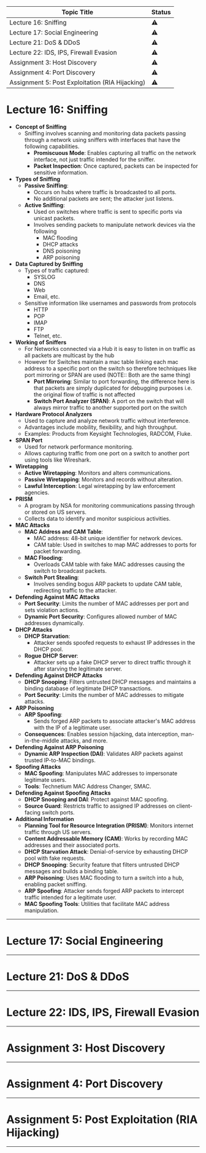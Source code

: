 | Topic Title                                     | Status    |
| ----------------------------------------------- | --------- |
| Lecture 16: Sniffing                            | :warning: |
| Lecture 17: Social Engineering                  | :warning: |
| Lecture 21: DoS & DDoS                          | :warning: |
| Lecture 22: IDS, IPS, Firewall Evasion          | :warning: |
| Assignment 3: Host Discovery                    | :warning: |
| Assignment 4: Port Discovery                    | :warning: |
| Assignment 5: Post Exploitation (RIA Hijacking) | :warning: |

# Lecture 16: Sniffing
- **Concept of Sniffing**
    - Sniffing involves scanning and monitoring data packets passing through a network using sniffers with interfaces that have the following capabilities.
	    - **Promiscuous Mode**: Enables capturing all traffic on the network interface, not just traffic intended for the sniffer.
	    - **Packet Inspection**: Once captured, packets can be inspected for sensitive information.
- **Types of Sniffing**
    - **Passive Sniffing**:
        - Occurs on hubs where traffic is broadcasted to all ports.
        - No additional packets are sent; the attacker just listens.
    - **Active Sniffing**:
        - Used on switches where traffic is sent to specific ports via unicast packets.
        - Involves sending packets to manipulate network devices via the following
	        - MAC flooding
	        - DHCP attacks
	        - DNS poisoning
	        - ARP poisoning
- **Data Captured by Sniffing**
    - Types of traffic captured:
	    - SYSLOG
	    - DNS
	    - Web
	    - Email, etc.
    - Sensitive information like usernames and passwords from protocols
	    - HTTP
	    - POP
	    - IMAP
	    - FTP
	    - Telnet, etc.
- **Working of Sniffers**
	- For Networks connected via a Hub it is easy to listen in on traffic as all packets are multicast by the hub
	- However for Switches maintain a mac table linking each mac address to a specific port on the switch so therefore techniques like port mirroring or SPAN are used (NOTE:: Both are the same thing)
	    - **Port Mirroring**: Similar to port forwarding, the difference here is that packets are simply duplicated for debugging purposes i.e. the original flow of traffic is not affected
	    - **Switch Port Analyzer (SPAN)**: A port on the switch that will always mirror traffic to another supported port on the switch
- **Hardware Protocol Analyzers**
    - Used to capture and analyze network traffic without interference.
    - Advantages include mobility, flexibility, and high throughput.
    - Examples: Products from Keysight Technologies, RADCOM, Fluke.
- **SPAN Port**
    - Used for network performance monitoring.
    - Allows capturing traffic from one port on a switch to another port using tools like Wireshark.
- **Wiretapping**
    - **Active Wiretapping**: Monitors and alters communications.
    - **Passive Wiretapping**: Monitors and records without alteration.
    - **Lawful Interception**: Legal wiretapping by law enforcement agencies.
- **PRISM**
    - A program by NSA for monitoring communications passing through or stored on US servers.
    - Collects data to identify and monitor suspicious activities.
- **MAC Attacks**
    - **MAC Address and CAM Table**:
        - MAC address: 48-bit unique identifier for network devices.
        - CAM table: Used in switches to map MAC addresses to ports for packet forwarding.
    - **MAC Flooding**:
        - Overloads CAM table with fake MAC addresses causing the switch to broadcast packets.
    - **Switch Port Stealing**:
        - Involves sending bogus ARP packets to update CAM table, redirecting traffic to the attacker.
- **Defending Against MAC Attacks**
    - **Port Security**: Limits the number of MAC addresses per port and sets violation actions.
    - **Dynamic Port Security**: Configures allowed number of MAC addresses dynamically.
- **DHCP Attacks**
    - **DHCP Starvation**:
        - Attacker sends spoofed requests to exhaust IP addresses in the DHCP pool.
    - **Rogue DHCP Server**:
        - Attacker sets up a fake DHCP server to direct traffic through it after starving the legitimate server.
- **Defending Against DHCP Attacks**
    - **DHCP Snooping**: Filters untrusted DHCP messages and maintains a binding database of legitimate DHCP transactions.
    - **Port Security**: Limits the number of MAC addresses to mitigate attacks.
- **ARP Poisoning**
    - **ARP Spoofing**:
        - Sends forged ARP packets to associate attacker's MAC address with the IP of a legitimate user.
    - **Consequences**: Enables session hijacking, data interception, man-in-the-middle attacks, and more.
- **Defending Against ARP Poisoning**
    - **Dynamic ARP Inspection (DAI)**: Validates ARP packets against trusted IP-to-MAC bindings.
- **Spoofing Attacks**
    - **MAC Spoofing**: Manipulates MAC addresses to impersonate legitimate users.
    - **Tools**: Technetium MAC Address Changer, SMAC.
- **Defending Against Spoofing Attacks**
    - **DHCP Snooping and DAI**: Protect against MAC spoofing.
    - **Source Guard**: Restricts traffic to assigned IP addresses on client-facing switch ports.
- **Additional Information**
    - **Planning Tool for Resource Integration (PRISM)**: Monitors internet traffic through US servers.
    - **Content Addressable Memory (CAM)**: Works by recording MAC addresses and their associated ports.
    - **DHCP Starvation Attack**: Denial-of-service by exhausting DHCP pool with fake requests.
    - **DHCP Snooping**: Security feature that filters untrusted DHCP messages and builds a binding table.
    - **ARP Poisoning**: Uses MAC flooding to turn a switch into a hub, enabling packet sniffing.
    - **ARP Spoofing**: Attacker sends forged ARP packets to intercept traffic intended for a legitimate user.
    - **MAC Spoofing Tools**: Utilities that facilitate MAC address manipulation.
---

# Lecture 17: Social Engineering

---

# Lecture 21: DoS & DDoS

---

# Lecture 22: IDS, IPS, Firewall Evasion


---

# Assignment 3: Host Discovery

---

# Assignment 4: Port Discovery

---

# Assignment 5: Post Exploitation (RIA Hijacking)

---